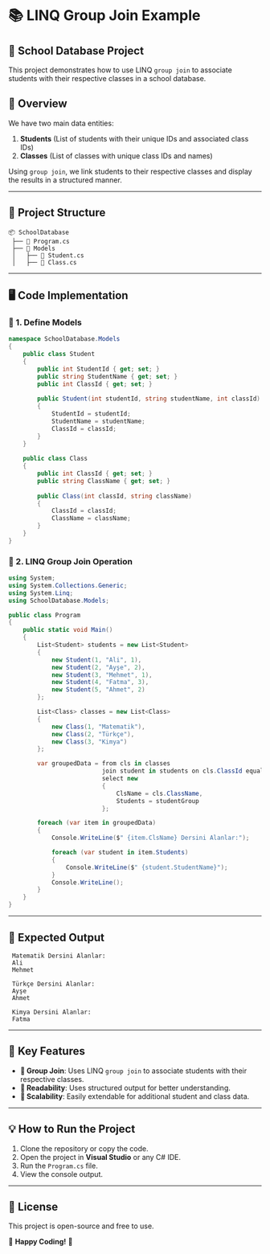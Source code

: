 # 📚 LINQ Group Join Example

## 🏫 School Database Project
This project demonstrates how to use LINQ `group join` to associate students with their respective classes in a school database.

## 📌 Overview
We have two main data entities:
1. **Students** (List of students with their unique IDs and associated class IDs)
2. **Classes** (List of classes with unique class IDs and names)

Using `group join`, we link students to their respective classes and display the results in a structured manner.

---

## 📂 Project Structure

```
📦 SchoolDatabase
 ├── 📜 Program.cs
 ├── 📜 Models
 │   ├── 📜 Student.cs
 │   ├── 📜 Class.cs
```

---

## 🖥️ Code Implementation

### 🔹 1. Define Models
```csharp
namespace SchoolDatabase.Models
{
    public class Student
    {
        public int StudentId { get; set; }
        public string StudentName { get; set; }
        public int ClassId { get; set; }
        
        public Student(int studentId, string studentName, int classId)
        {
            StudentId = studentId;
            StudentName = studentName;
            ClassId = classId;
        }
    }
    
    public class Class
    {
        public int ClassId { get; set; }
        public string ClassName { get; set; }
        
        public Class(int classId, string className)
        {
            ClassId = classId;
            ClassName = className;
        }
    }
}
```

### 🔹 2. LINQ Group Join Operation
```csharp
using System;
using System.Collections.Generic;
using System.Linq;
using SchoolDatabase.Models;

public class Program
{
    public static void Main()
    {
        List<Student> students = new List<Student>
        {
            new Student(1, "Ali", 1),
            new Student(2, "Ayşe", 2),
            new Student(3, "Mehmet", 1),
            new Student(4, "Fatma", 3),
            new Student(5, "Ahmet", 2)
        };

        List<Class> classes = new List<Class>
        {
            new Class(1, "Matematik"),
            new Class(2, "Türkçe"),
            new Class(3, "Kimya")
        };

        var groupedData = from cls in classes
                          join student in students on cls.ClassId equals student.ClassId into studentGroup
                          select new
                          {
                              ClsName = cls.ClassName,
                              Students = studentGroup
                          };

        foreach (var item in groupedData)
        {
            Console.WriteLine($" {item.ClsName} Dersini Alanlar:");

            foreach (var student in item.Students)
            {
                Console.WriteLine($" {student.StudentName}");
            }
            Console.WriteLine();
        }
    }
}
```

---

## 🎯 Expected Output
```
 Matematik Dersini Alanlar:
 Ali
 Mehmet

 Türkçe Dersini Alanlar:
 Ayşe
 Ahmet

 Kimya Dersini Alanlar:
 Fatma
```

---

## 🚀 Key Features
- **📌 Group Join**: Uses LINQ `group join` to associate students with their respective classes.
- **📌 Readability**: Uses structured output for better understanding.
- **📌 Scalability**: Easily extendable for additional student and class data.

---

## 💡 How to Run the Project
1. Clone the repository or copy the code.
2. Open the project in **Visual Studio** or any C# IDE.
3. Run the `Program.cs` file.
4. View the console output.

---

## 📜 License
This project is open-source and free to use.

🔗 **Happy Coding!** 🎉


